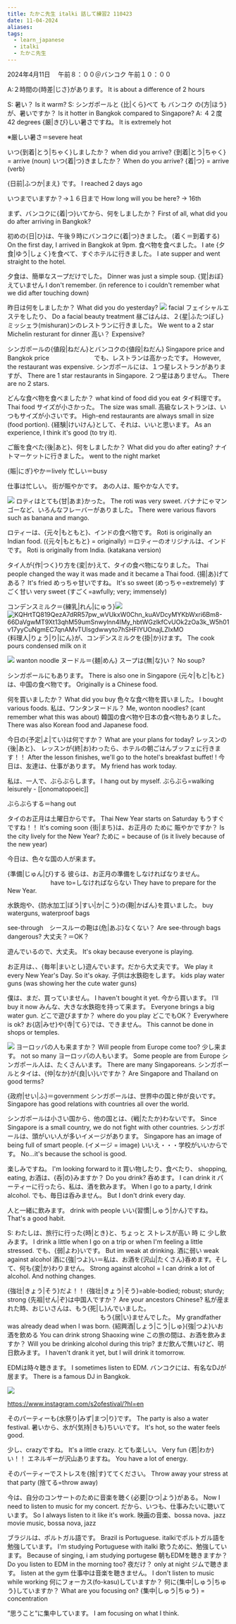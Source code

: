 ```yaml
---
title: たかこ先生 italki 話して練習2 110423
date: 11-04-2024
aliases: 
tags:
  - learn_japanese
  - italki
  - たかこ先生
---
```

2024年4月11日　
午前８：００＠バンコク
午前１０：００

A:２時間の{時差|じさ}があります。
It is about a difference of 2 hours

S: 暑い？
Is it warm?
S: シンガポールと {比|くら}べて も バンコク の{方|ほう} が、暑いですか？
Is it hotter in Bangkok compared to Singapore?
A: ４２度
42 degrees
{厳|きび}しい暑さですね。
It is extremely hot

※厳しい暑さ＝severe heat

いつ{到着|とう|ちゃく}しましたか？
when did you arrive? {到着|とう|ちゃく} = arrive (noun)
いつ{着|つ}きましたか？
When do you arrive? {着|つ} = arrive (verb)

{日前|ふつか|まえ} です。
I reached 2 days ago

いつまでいますか？→１６日まで
How long will you be here? -> 16th

まず、バンコクに{着|つ}いてから、何をしましたか？
First of all, what did you do after arriving in Bangkok?

初めの{日|ひ}は、午後９時にバンコクに{着|つ}きました。
(着く＝到着する)
On the first day, I arrived in Bangkok at 9pm.
食べ物を食べました。
I ate
{夕食|ゆう|しょく}を食べて、すぐホテルに行きました。
I ate supper and went straight to the hotel.

夕食は、簡単なスープだけでした。
Dinner was just a simple soup.
{覚|おぼ}えていません
I don't remember. (in reference to i couldn't remember what we did after touching down)

昨日は何をしましたか？
What did you do yesterday?
![](https://lh7-us.googleusercontent.com/CERdDPWzOjNfoMgEsQHpAItroB_dUGD4PEdPPFFoOH9XfkmqxWdpkuxgVHA-CsFAj2tfu47JT6aM3XgCTQj1fAt5v1Qnu0ZkVyu0YmBvapZgPFf2FRwya2FPk5w5fnE1zjeUYenvMJlb9T3EEn_gaPUQOgmzcs0p)
facial 
フェイシャルエステをしたり、
Do a facial beauty treatment
昼ごはんは、２{星|ふたつぼし}ミッシェラ(mishuran)ンのレストランに行きました。
We went to a 2 star Michelin resturant for dinner 
高い？
Expensive?

シンガポールの{値段|ねだん}とバンコクの{値段|ねだん}
Singapore price and Bangkok price　　　　　　　
でも、レストランは高かったです。
However, the restaurant was expensive.
シンガポールには、１つ星レストランがありますが、
There are 1 star restaurants in Singapore.
２つ星はありません。
There are no 2 stars.

どんな食べ物を食べましたか？
what kind of food did you eat
タイ料理です。
Thai food
サイズが小さかった。
The size was small.
高級なレストランは、いつもサイズが小さいです。
High-end restaurants are always small in size (food portion).
{経験|けいけん}として、それは、いいと思います。
As an experience, I think it's good (to try it).

ご飯を食べた{後|あと}、何をしましたか？
What did you do after eating?
ナイトマーケットに行きました。
went to the night market

{賑|にぎ}やか＝lively
忙しい＝busy

仕事は忙しい。
街が賑やかです。
あの人は、賑やかな人です。

![](https://lh7-us.googleusercontent.com/NZCLe655ooyw9u9AwHDHKC9MS3RfQGV-rqPiV7MtzP9LQaF8veWgf-iOtUKha0J1YfVCaTdlHs_3pXneL-GyT3v9cgGFl7lB1S_qy6IyCAiKPBzNDw35JUTApWq-BIbS37c6KdRFi_k9qbF0RdeRt5M1yDpqtgA3)
ロティはとても{甘|あま}かった。
The roti was very sweet.
バナナにゃマンゴーなど、いろんなフレーバーがありました。
There were various flavors such as banana and mango.

ロティーは、{元々|もともと}、インドの食べ物です。
Roti is originally an Indian food. ({元々|もともと} = originally)
＝ロティーのオリジナルは、インドです。
Roti is originally from India. (katakana version)


タイ人が{作|つく}り方を{変|か}えて、タイの食べ物になりました。
Thai people changed the way it was made and it became a Thai food.
{揚|あ}げてある？
It's fried
めっちゃ甘いですね。
It's so sweet (めっちゃ=extremely)
すごく甘い
very sweet (すごく=awfully; very; immensely)

コンデンスミルク＝{練乳|れん|にゅう}![](https://lh7-us.googleusercontent.com/tSW8XSdM9XXq4I66yZ97Y_th3dRATTKzaIPZ2NVOuAh0_7jZTXGh_B8LMGQApD35UfqyAtuVNfmJFe28fCEJKtndsgW6Z-oEzqBjr3fb__yPCIi9EuPW1VB5TS1G3P1JEUlzuPAMO2D6s4f6RbEAkj7ublYFarVn)
![KQHrtTQ819QezA7dRR57pw_wVUkxW0Chn_kuAVDcyMYKbWxri6Bm8-66DaVgwMT9Xt13qhM59umSnwylnn4IMy_hbtWGzlkfCvUOk2zOa3k_W5h01v17yyCuNgmEC7qnAMvTUlsgdwwyto7hSHFIYUOnajLZIxMO](https://lh7-us.googleusercontent.com/KQHrtTQ819QezA7dRR57pw_wVUkxW0Chn_kuAVDcyMYKbWxri6Bm8-66DaVgwMT9Xt13qhM59umSnwylnn4IMy_hbtWGzlkfCvUOk2zOa3k_W5h01v17yyCuNgmEC7qnAMvTUlsgdwwyto7hSHFIYUOnajLZIxMO)
{料理人|りょう|り|にん}が、コンデンスミルクを{掛|か}けます。
The cook pours condensed milk on it



![](https://lh7-us.googleusercontent.com/WE5h2pMb7i3UEWJAkOK8DVtpkgI5ab1VgulYQAXKOFzRIFk5_lyMG42FGCcHBq0VvrMqypLmkxB_d3TUjE9x7l3QVqtAqIgqg8U1QUU52rPV3QPzZAUe8UsWWUqN6YsOgq8XJcDt1kXUJFDxoK_y1_9lYaRcY5fg)
 wanton noodle
ヌードル＝{麺|めん}
スープは{無|な}い？
No soup?

シンガポールにもあります。
There is also one in Singapore
{元々|もと|もと}は、中国の食べ物です。
Originally is a Chinese food.

何を買いましたか？
What did you buy
色々な食べ物を買いました。
I bought various foods.
私は、ワンタンヌードル？
Me, wonton noodles? (cant remember what this was about)
韓国の食べ物や日本の食べ物もありました。
There was also Korean food and Japanese food.

今日の{予定|よ|てい}は何ですか？
What are your plans for today?
レッスンの{後|あと}、
レッスンが{終|お}わったら、ホテルの朝ごはんブッフェに行きます！！
After the lesson finishes, we'll go to the hotel's breakfast buffet! !
今日は、友達は、仕事があります。
My friend has work today.

私は、一人で、ぶらぶらします。
I hang out by myself. ぶらぶら=walking leisurely - [[onomatopoeic]]

ぶらぶらする＝hang out

タイのお正月は土曜日からです。
Thai New Year starts on Saturday
もうすぐですね！！
It's coming soon
{街|まち}は、お正月の ために 賑やかですか？
Is the city lively for the New Year? ために = because of (is it lively because of the new year)

今日は、色々な国の人が来ます。

{準備|じゅん|び}する
彼らは、お正月の準備をしなければなりません。
　　　　　　　have to=しなければならない
They have to prepare for the New Year.

水鉄炮や、{防水加工|ぼう|すい|か|こう}の{鞄|かばん}を買いました。
buy waterguns, waterproof bags

see-through　シースルーの鞄は{危|あぶ}なくない？
Are see-through bags dangerous?
大丈夫？＝OK？

遊んでいるので、大丈夫。
It's okay because everyone is playing.

お正月は、、{毎年|まいとし}遊んでいます。だから大丈夫です。
We play it every New Year's Day. So it's okay.
子供は水鉄砲をします。
kids play water guns (was showing her the cute water guns)

僕は、まだ、買っていません。
I haven't bought it yet.
今から買います。
I'll buy it now
みんな、大きな水鉄砲を持って来ます。
Everyone brings a big water gun.
どこで遊びますか？
where do you play
どこでもOK？
Everywhere is ok?
お{店|みせ}や{寺|てら}では、できません。
This cannot be done in shops or temples.


![](https://lh7-us.googleusercontent.com/yK9fnd523xVN6Hb13DyXIAnVsxFs51-JAIk1kaHvKy_8Hu8OlwNFNojG6_4ylrqBVKJ4y98C3eXy5K_NRk8LlO7AoDfvaQ42DWmdGs1H27reymHfLfXO0J3pkGwUtFwEQyjZuk505RJzzcZrvcabHh3X7m0xubj1)
ヨーロッパの人も来ますか？
Will people from Europe come too?
少し来ます。
not so many
ヨーロッパの人もいます。
Some people are from Europe
シンガポール人は、たくさんいます。
There are many Singaporeans.
シンガポールとタイは、{仲|なか}が{良|い}いですか？
Are Singapore and Thailand on good terms?

{政府|せい|ふ}＝government
シンガポールは、世界中の国と仲が良いです。
Singapore has good relations with countries all over the world.

シンガポールは小さい国から、他の国とは、{戦|たたか}わないです。
Since Singapore is a small country, we do not fight with other countries.
シンガポールは、頭がいい人が多いイメージがあります。
Singapore has an image of being full of smart people. (イメージ = image)
いいえ・・・学校がいいからです。
No...it's because the school is good.

楽しみですね。
I'm looking forward to it
買い物したり、食べたり、
shopping, eating,
お酒は、{呑|の}みますか？
Do you drink?
呑めます。
I can drink it
パーティーに行ったら、私は、酒を飲みます。
When I go to a party, I drink alcohol.
でも、毎日は呑みません。
But I don't drink every day.

人と一緒に飲みます。
drink with people
いい{習慣|しゅう|かん}ですね。
That's a good habit.

S: わたしは、旅行に行った{時|とき}と、ちょっと ストレスが高い 時 に 少し飲みます。
I drink a little when I go on a trip or when I'm feeling a little stressed.
でも、{弱|よわ}いです。
But im weak at drinking.
酒に弱い
weak against alcohol
酒に{強|つよ}い＝私は、お酒を{沢山|たくさん}呑めます。そして、何も{変|か}わりません。
Strong against alcohol = I can drink a lot of alcohol. And nothing changes.

{強壮|きょう|そう}だよ！！
{強壮|きょう|そう}=able-bodied; robust; sturdy; strong​
{先祖|せん|ぞ}は中国人ですか？
Are your ancestors Chinese?
私が産まれた時、おじいさんは、もう{死|し}んでいました。
　　　　　　　　　　　　　　　もう{居|い}ませんでした。
My grandfather was already dead when I was born.
{紹興酒|しょう|こう|しゅ}{強|つよ}いお酒を飲める
You can drink strong Shaoxing wine
この旅の間は、お酒を飲みますか？
Will you be drinking alcohol during this trip?
まだ飲んで無いけど、明日飲みます。
I haven't drank it yet, but I will drink it tomorrow.

EDMは時々聴きます。
I sometimes listen to EDM.
バンコクには、有名なDJが居ます。
There is a famous DJ in Bangkok.

![](https://lh7-us.googleusercontent.com/HpO980r6YPK0nC-kTgHwlsvSKpjNmHG3aTO8HXjfF1ew9hjHytaSO61QGGYMEieg_nhfHF9bL1JBvKe9i3eghO-VVR7fb5My62JtZMBZZp_LHLHDybs2mTUCcLMSN5wxugLxxfFw8ZQe37xyszdPHmDF6C777iGe)

https://www.instagram.com/s2ofestival/?hl=en

そのパーティーも{水祭り|みず|まつ|り}です。
The party is also a water festival.
暑いから、水が{気持|きも}ちいいです。
It's hot, so the water feels good.

少し、crazyですね。
It's a little crazy.
とても楽しい。
Very fun
{若|わか}い！！
エネルギーが沢山ありますね。
You have a lot of energy.

そのパーティーでストレスを{捨|す}ててください。
Throw away your stress at that party (捨てる=throw away)

今は、自分のコンサートのために音楽を聴く{必要|ひつ|よう}がある。
Now I need to listen to music for my concert.
だから、いつも、仕事みたいに聴いています。
So I always listen to it like it's work.
映画の音楽、bossa nova、jazz
movie music, bossa nova, jazz

ブラジルは、ポルトガル語です。
Brazil is Portuguese.
italkiでポルトガル語を勉強しています。
I'm studying Portuguese with italki
歌うために、勉強しています。
Because of singing, i am studying portugese
朝もEDMを聴きますか？
Do you listen to EDM in the morning too?
夜だけ？
only at night
ジムで聴きます。
listen at the gym
仕事中は音楽を聴きません。
I don't listen to music while working
何にフォーカス(fo-kasu)していますか？
何に{集中|しゅう|ちゅう}していますか？
What are you focusing on? {集中|しゅう|ちゅう} = concentration


”思うこと”に集中しています。
I am focusing on what I think.